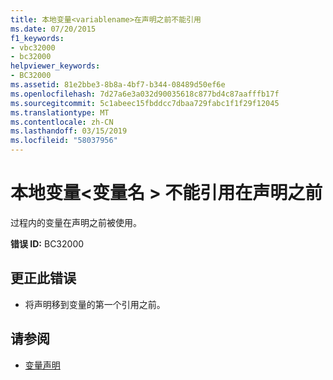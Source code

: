```yaml
---
title: 本地变量<variablename>在声明之前不能引用
ms.date: 07/20/2015
f1_keywords:
- vbc32000
- bc32000
helpviewer_keywords:
- BC32000
ms.assetid: 81e2bbe3-8b8a-4bf7-b344-08489d50ef6e
ms.openlocfilehash: 7d27a6e3a032d90035618c877bd4c87aafffb17f
ms.sourcegitcommit: 5c1abeec15fbddcc7dbaa729fabc1f1f29f12045
ms.translationtype: MT
ms.contentlocale: zh-CN
ms.lasthandoff: 03/15/2019
ms.locfileid: "58037956"
---
```

# <a name="local-variable-variablename-cannot-be-referred-to-before-it-is-declared"></a>本地变量\<变量名 > 不能引用在声明之前
过程内的变量在声明之前被使用。  
  
 **错误 ID:** BC32000  
  
## <a name="to-correct-this-error"></a>更正此错误  
  
-   将声明移到变量的第一个引用之前。  
  
## <a name="see-also"></a>请参阅

- [变量声明](../../visual-basic/programming-guide/language-features/variables/variable-declaration.md)
